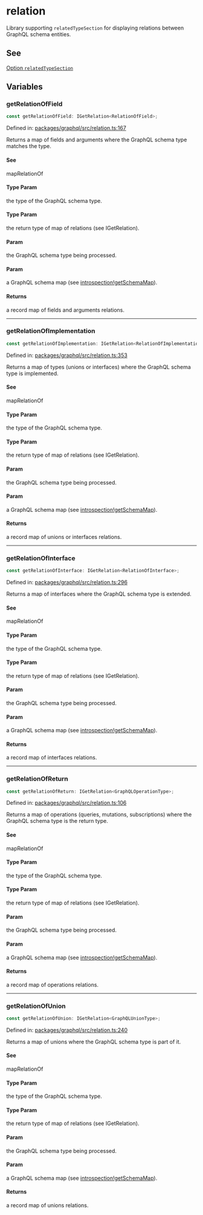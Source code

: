 # relation

Library supporting `relatedTypeSection` for displaying relations between GraphQL schema entities.

## See

[Option `relatedTypeSection`](https://graphql-markdown.dev/docs/settings#printtypeoptions)

## Variables

### getRelationOfField

```ts
const getRelationOfField: IGetRelation<RelationOfField>;
```

Defined in: [packages/graphql/src/relation.ts:167](https://github.com/graphql-markdown/graphql-markdown/blob/main/packages/graphql/src/relation.ts#L167)

Returns a map of fields and arguments where the GraphQL schema type matches the type.

#### See

mapRelationOf

#### Type Param

the type of the GraphQL schema type.

#### Type Param

the return type of map of relations (see IGetRelation).

#### Param

the GraphQL schema type being processed.

#### Param

a GraphQL schema map (see [introspection!getSchemaMap](introspection.md#getschemamap)).

#### Returns

a record map of fields and arguments relations.

***

### getRelationOfImplementation

```ts
const getRelationOfImplementation: IGetRelation<RelationOfImplementation>;
```

Defined in: [packages/graphql/src/relation.ts:353](https://github.com/graphql-markdown/graphql-markdown/blob/main/packages/graphql/src/relation.ts#L353)

Returns a map of types (unions or interfaces) where the GraphQL schema type is implemented.

#### See

mapRelationOf

#### Type Param

the type of the GraphQL schema type.

#### Type Param

the return type of map of relations (see IGetRelation).

#### Param

the GraphQL schema type being processed.

#### Param

a GraphQL schema map (see [introspection!getSchemaMap](introspection.md#getschemamap)).

#### Returns

a record map of unions or interfaces relations.

***

### getRelationOfInterface

```ts
const getRelationOfInterface: IGetRelation<RelationOfInterface>;
```

Defined in: [packages/graphql/src/relation.ts:296](https://github.com/graphql-markdown/graphql-markdown/blob/main/packages/graphql/src/relation.ts#L296)

Returns a map of interfaces where the GraphQL schema type is extended.

#### See

mapRelationOf

#### Type Param

the type of the GraphQL schema type.

#### Type Param

the return type of map of relations (see IGetRelation).

#### Param

the GraphQL schema type being processed.

#### Param

a GraphQL schema map (see [introspection!getSchemaMap](introspection.md#getschemamap)).

#### Returns

a record map of interfaces relations.

***

### getRelationOfReturn

```ts
const getRelationOfReturn: IGetRelation<GraphQLOperationType>;
```

Defined in: [packages/graphql/src/relation.ts:106](https://github.com/graphql-markdown/graphql-markdown/blob/main/packages/graphql/src/relation.ts#L106)

Returns a map of operations (queries, mutations, subscriptions) where the GraphQL schema type is the return type.

#### See

mapRelationOf

#### Type Param

the type of the GraphQL schema type.

#### Type Param

the return type of map of relations (see IGetRelation).

#### Param

the GraphQL schema type being processed.

#### Param

a GraphQL schema map (see [introspection!getSchemaMap](introspection.md#getschemamap)).

#### Returns

a record map of operations relations.

***

### getRelationOfUnion

```ts
const getRelationOfUnion: IGetRelation<GraphQLUnionType>;
```

Defined in: [packages/graphql/src/relation.ts:240](https://github.com/graphql-markdown/graphql-markdown/blob/main/packages/graphql/src/relation.ts#L240)

Returns a map of unions where the GraphQL schema type is part of it.

#### See

mapRelationOf

#### Type Param

the type of the GraphQL schema type.

#### Type Param

the return type of map of relations (see IGetRelation).

#### Param

the GraphQL schema type being processed.

#### Param

a GraphQL schema map (see [introspection!getSchemaMap](introspection.md#getschemamap)).

#### Returns

a record map of unions relations.
